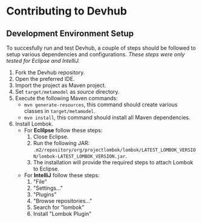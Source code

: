 # Contributing to Devhub

## Development Environment Setup
To succesfully run and test Devhub, a couple of steps should be followed to setup various dependencies and configurations. *These steps were only tested for Eclipse and IntelliJ.*

1. Fork the Devhub repository.
1. Open the preferred IDE.
1. Import the project as Maven project.
1. Set `target/metamodel` as *source* directory.
1. Execute the following Maven commands:
	* `mvn generate-resources`, this command should create various classes in `target/metamodel`.
	* `mvn install`, this command should install all Maven dependencies.
1. Install Lombok.
	* For **Eclilpse** follow these steps:
		1. Close Eclipse.
		1. Run the following JAR: `.m2/repository/org/projectlombok/lombok/LATEST_LOMBOK_VERSION/lombok-LATEST_LOMBOK_VERSION.jar`. 
		1. The installation will provide the required steps to attach Lombok to Eclipse.
	* For **IntelliJ** follow these steps:
		1. "File"
		1. "Settings..."
		1. "Plugins"
		1. "Browse repositories..."
		1. Search for "lombok"
		1. Install "Lombok Plugin"

